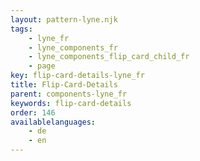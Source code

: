 ```yaml
---
layout: pattern-lyne.njk
tags: 
    - lyne_fr
    - lyne_components_fr
    - lyne_components_flip_card_child_fr
    - page
key: flip-card-details-lyne_fr
title: Flip-Card-Details
parent: components-lyne_fr
keywords: flip-card-details
order: 146
availablelanguages: 
    - de
    - en
---
```

